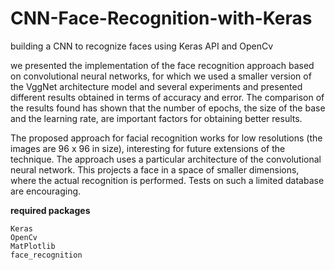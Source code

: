 # CNN-Face-Recognition-with-Keras
building a CNN to recognize faces using Keras API and OpenCv


we presented the implementation of the face recognition approach based on convolutional neural networks, for which we used a smaller version of the VggNet architecture model and several experiments and presented different results obtained in terms of accuracy and error. The comparison of the results found has shown that the number of epochs, the size of the base and the learning rate, are important factors for obtaining better results.
    
The proposed approach for facial recognition works for low resolutions (the images are 96 x 96 in size), interesting for future extensions of the technique. The approach uses a particular architecture of the convolutional neural network. This projects a face in a space of smaller dimensions, where the actual recognition is performed. Tests on such a limited database are encouraging.

    
   <b>required packages</b>
    
    Keras
    OpenCv
    MatPlotlib
    face_recognition
